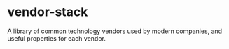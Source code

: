 # vendor-stack

A library of common technology vendors used by modern companies, and useful properties for each vendor.

